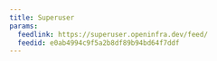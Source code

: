 ```yaml
---
title: Superuser
params:
  feedlink: https://superuser.openinfra.dev/feed/
  feedid: e0ab4994c9f5a2b8df89b94bd64f7ddf
---
```

